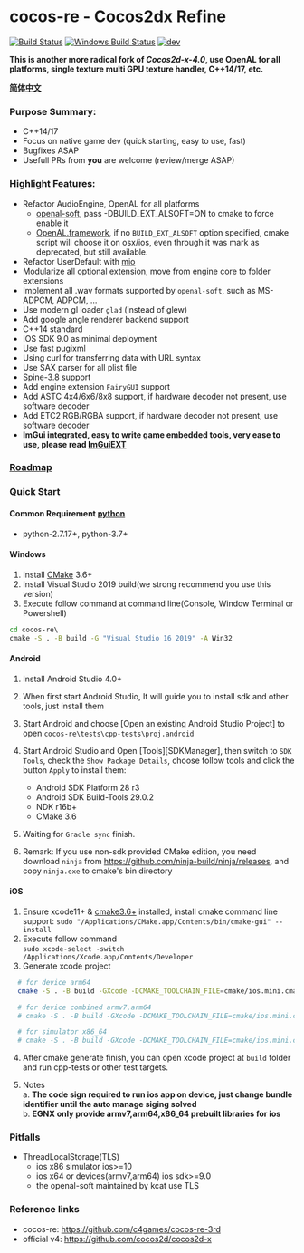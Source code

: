 # cocos-re - Cocos2dx Refine
[![Build Status](https://travis-ci.com/c4games/cocos-re.svg?branch=master)](https://travis-ci.com/c4games/cocos-re)
[![Windows Build Status](https://ci.appveyor.com/api/projects/status/yyf7c9w0k0b6c33b/branch/master?svg=true)](https://ci.appveyor.com/project/halx99/cocos-re)
[![dev](https://img.shields.io/badge/v1.0.0-alpha18-yellow.svg)](https://github.com/c4games/cocos-re/releases)

**This is another more radical fork of *Cocos2d-x-4.0*, use OpenAL for all platforms, single texture multi GPU texture handler, C++14/17, etc.**  
  
**[简体中文](README_CN.md)**
  
### Purpose Summary:
* C++14/17
* Focus on native game dev (quick starting, easy to use, fast)
* Bugfixes ASAP
* Usefull PRs from **you** are welcome (review/merge ASAP)
  
### Highlight Features:
* Refactor AudioEngine, OpenAL for all platforms
  * [openal-soft](https://github.com/kcat/openal-soft), pass -DBUILD_EXT_ALSOFT=ON to cmake to force enable it
  * [OpenAL.framework](https://opensource.apple.com/tarballs/OpenAL), if no ```BUILD_EXT_ALSOFT``` option specified, cmake script will choose it on osx/ios, even through it was mark as deprecated, but still available.
* Refactor UserDefault with [mio](https://github.com/mandreyel/mio)
* Modularize all optional extension, move from engine core to folder extensions
* Implement all .wav formats supported by ```openal-soft```, such as MS-ADPCM, ADPCM, ...
* Use modern gl loader ```glad``` (instead of glew)
* Add google angle renderer backend support
* C++14 standard
* IOS SDK 9.0 as minimal deployment
* Use fast pugixml
* Using curl for transferring data with URL syntax
* Use SAX parser for all plist file
* Spine-3.8 support
* Add engine extension ```FairyGUI``` support
* Add ASTC 4x4/6x6/8x8 support, if hardware decoder not present, use software decoder
* Add ETC2 RGB/RGBA support, if hardware decoder not present, use software decoder
* **ImGui integrated, easy to write game embedded tools, very ease to use, please read [ImGuiEXT](extensions/ImGuiEXT/README.md)**

### [Roadmap](https://github.com/c4games/cocos-re/issues/1)

### Quick Start
#### Common Requirement [python](https://www.python.org/downloads/)
  * python-2.7.17+, python-3.7+ 

#### Windows
  1. Install [CMake](https://cmake.org/) 3.6+  
  2. Install Visual Studio 2019 build(we strong recommend you use this version)  
  3. Execute follow command at command line(Console, Window Terminal or Powershell)
  ```bat
  cd cocos-re\
  cmake -S . -B build -G "Visual Studio 16 2019" -A Win32
  ```
  

#### Android
  1. Install Android Studio 4.0+
  2. When first start Android Studio, It will guide you to install sdk and other tools, just install them
  3. Start Android and choose [Open an existing Android Studio Project] to open ```cocos-re\tests\cpp-tests\proj.android```
  4. Start Android Studio and Open [Tools][SDKManager], then switch to ```SDK Tools```, check the ```Show Package Details```, choose follow tools and click the button ```Apply``` to install them:  
     * Android SDK Platform 28 r3  
     * Android SDK Build-Tools 29.0.2  
     * NDK r16b+  
     * CMake 3.6  
    
  5. Waiting for ```Gradle sync``` finish.
  
  6. Remark: If you use non-sdk provided CMake edition, you need download ```ninja``` from https://github.com/ninja-build/ninja/releases, and copy ```ninja.exe``` to cmake's bin directory

#### iOS
  1. Ensure xcode11+ & [cmake3.6+](https://github.com/Kitware/CMake/releases) installed, install cmake command line support: ```sudo "/Applications/CMake.app/Contents/bin/cmake-gui" --install```
  2. Execute follow command   
  ```sudo xcode-select -switch /Applications/Xcode.app/Contents/Developer```  
  3. Generate xcode project
  ```sh
    # for device arm64
    cmake -S . -B build -GXcode -DCMAKE_TOOLCHAIN_FILE=cmake/ios.mini.cmake

    # for device combined armv7,arm64
    # cmake -S . -B build -GXcode -DCMAKE_TOOLCHAIN_FILE=cmake/ios.mini.cmake "-DCMAKE_OSX_ARCHITECTURES=armv7;arm64"

    # for simulator x86_64
    # cmake -S . -B build -GXcode -DCMAKE_TOOLCHAIN_FILE=cmake/ios.mini.cmake -DCMAKE_OSX_SYSROOT=iphonesimulator
  ```
  4. After cmake generate finish, you can open xcode project at ```build``` folder and run cpp-tests or other test targets.  

  5. Notes  
    a. **The code sign required to run ios app on device, just change bundle identifier until the auto manage siging solved**  
    b. **EGNX only provide armv7,arm64,x86_64 prebuilt libraries for ios**

### Pitfalls
  * ThreadLocalStorage(TLS) 
    - ios x86 simulator ios>=10
    - ios x64 or devices(armv7,arm64) ios sdk>=9.0
    - the openal-soft maintained by kcat use TLS

### Reference links
  * cocos-re: https://github.com/c4games/cocos-re-3rd
  * official v4: https://github.com/cocos2d/cocos2d-x
